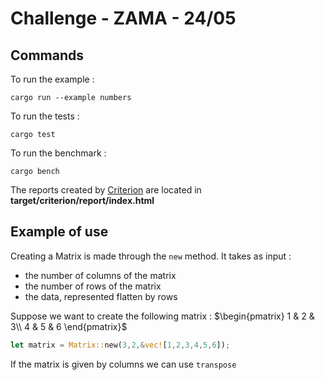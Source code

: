 # Challenge - ZAMA - 24/05

## Commands

To run the example : 
```
cargo run --example numbers
```

To run the tests : 
```
cargo test
```

To run the benchmark : 
```
cargo bench
```

The reports created by [Criterion](https://github.com/bheisler/criterion.rs) are located in **target/criterion/report/index.html**

## Example of use

Creating a Matrix is made through the ```new``` method. It takes as input :
* the number of columns of the matrix
* the number of rows of the matrix
* the data, represented flatten by rows

Suppose we want to create the following matrix : 
$\begin{pmatrix}
1 & 2 & 3\\
4 & 5 & 6
\end{pmatrix}$

```rust
let matrix = Matrix::new(3,2,&vec![1,2,3,4,5,6]);
```

If the matrix is given by columns we can use ```transpose```

